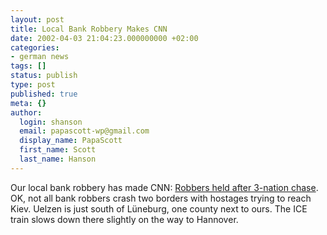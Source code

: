 ```yaml
---
layout: post
title: Local Bank Robbery Makes CNN
date: 2002-04-03 21:04:23.000000000 +02:00
categories:
- german news
tags: []
status: publish
type: post
published: true
meta: {}
author:
  login: shanson
  email: papascott-wp@gmail.com
  display_name: PapaScott
  first_name: Scott
  last_name: Hanson
---
```

<p>Our local bank robbery has made CNN: <a href="http://www.cnn.com/2002/WORLD/europe/04/03/german.robbery/index.html">Robbers held after 3-nation chase</a>. OK, not all bank robbers crash two borders with hostages trying to reach Kiev. Uelzen is just south of Lüneburg, one county next to ours. The ICE train slows down there slightly on the way to Hannover.</p>
